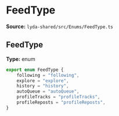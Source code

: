 # FeedType

**Source:** `lyda-shared/src/Enums/FeedType.ts`

## FeedType

**Type:** enum

```typescript
export enum FeedType {
    following = "following",
    explore = "explore",
    history = "history",
    autoQueue = "autoQueue",
    profileTracks = "profileTracks",
    profileReposts = "profileReposts",
}
```

